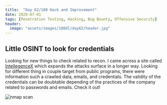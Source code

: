 ```yaml
---
title:  "Day 62/100 Hack and Improvement"
date: 2020-07-01
tags: [Penetration Testing, Hacking, Bug Bounty, Offensive Security]
header: 
  image: "assets/images/100dl/day62/header.jpg"
---
```


## Little OSINT to look for credentials

Looking for new things to check related to recon. I came across a site called [IntellegenceX](https://intelx.io/?s=synergiejobs.be) which expands the attacks surface in a longer way. Looking for different thing in couple target from public programs, there were information such a crawled data, emails, and credentials. The validity of the credentials can be doubtable depending of the practices of the company related to passwords and emails. Check it out! 

<img src="{{ site.url }}{{ site.baseurl }}/assets/images/100dl/day63/intelligence.png" alt="nmap scan">